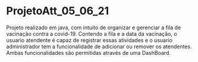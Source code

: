 # ProjetoAtt_05_06_21
Projeto realizado em java, com intuito de organizar e gerenciar a fila de vacinação contra a covid-19. Contendo a fila e a data da vacinação,  o usuario atendente é capaz de registrar essas atividades e o usuario administrador tem a funcionalidade de adicionar ou remover os atendentes. Ambas funcionalidades são permitidas através de uma DashBoard.  


